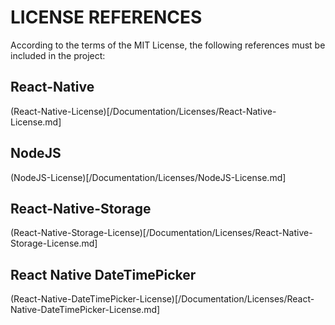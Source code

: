 # LICENSE REFERENCES
According to the terms of the MIT License, the following references must be included in the project:

## React-Native
(React-Native-License)[/Documentation/Licenses/React-Native-License.md]

## NodeJS
(NodeJS-License)[/Documentation/Licenses/NodeJS-License.md]

## React-Native-Storage
(React-Native-Storage-License)[/Documentation/Licenses/React-Native-Storage-License.md]

## React Native DateTimePicker
(React-Native-DateTimePicker-License)[/Documentation/Licenses/React-Native-DateTimePicker-License.md]